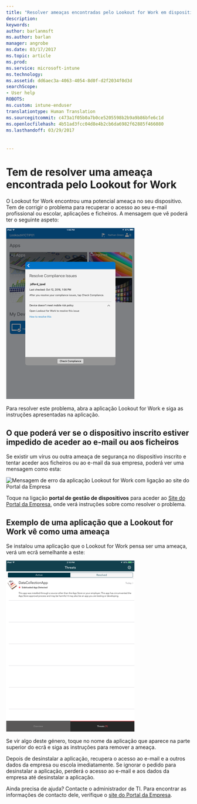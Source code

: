 ```yaml
---
title: "Resolver ameaças encontradas pelo Lookout for Work em dispositivos iOS | Documentos da Microsoft"
description: 
keywords: 
author: barlanmsft
ms.author: barlan
manager: angrobe
ms.date: 03/17/2017
ms.topic: article
ms.prod: 
ms.service: microsoft-intune
ms.technology: 
ms.assetid: dd6aec3a-4063-4054-8d0f-d2f2034f0d3d
searchScope:
- User help
ROBOTS: 
ms.custom: intune-enduser
translationtype: Human Translation
ms.sourcegitcommit: c473a1f05b0a7b0ce5205598b2b9a9b86bfe6c1d
ms.openlocfilehash: 4b51ad3fcc04d8e4b2cb6da6982f62885f466080
ms.lasthandoff: 03/29/2017


---
```


# <a name="you-need-to-resolve-a-threat-found-by-lookout-for-work"></a>Tem de resolver uma ameaça encontrada pelo Lookout for Work

O Lookout for Work encontrou uma potencial ameaça no seu dispositivo. Tem de corrigir o problema para recuperar o acesso ao seu e-mail profissional ou escolar, aplicações e ficheiros. A mensagem que vê poderá ter o seguinte aspeto:

![Mensagem de não conformidade do Lookout for Work](./media/ios-lfw-noncompliant-in-ssp.png)

Para resolver este problema, abra a aplicação Lookout for Work e siga as instruções apresentadas na aplicação.

## <a name="what-you-might-see-if-your-enrolled-device-is-blocked-from-accessing-email-or-files"></a>O que poderá ver se o dispositivo inscrito estiver impedido de aceder ao e-mail ou aos ficheiros

Se existir um vírus ou outra ameaça de segurança no dispositivo inscrito e tentar aceder aos ficheiros ou ao e-mail da sua empresa, poderá ver uma mensagem como esta:

![Mensagem de erro da aplicação Lookout for Work com ligação ao site do Portal da Empresa](./media/mtd-go-to-device-management-portal-android.png)

Toque na ligação **portal de gestão de dispositivos** para aceder ao [Site do Portal da Empresa](http://portal.manage.microsoft.com), onde verá instruções sobre como resolver o problema.

## <a name="example-of-an-app-that-lookout-for-work-sees-as-a-threat"></a>Exemplo de uma aplicação que a Lookout for Work vê como uma ameaça

Se instalou uma aplicação que o Lookout for Work pensa ser uma ameaça, verá um ecrã semelhante a este:

![exemplo de mensagem de alerta de vírus da aplicação Lookout for Work](./media/ios-lfw-threat-example.png)

Se vir algo deste género, toque no nome da aplicação que aparece na parte superior do ecrã e siga as instruções para remover a ameaça.

Depois de desinstalar a aplicação, recupera o acesso ao e-mail e a outros dados da empresa ou escola imediatamente. Se ignorar o pedido para desinstalar a aplicação, perderá o acesso ao e-mail e aos dados da empresa até desinstalar a aplicação.

Ainda precisa de ajuda? Contacte o administrador de TI. Para encontrar as informações de contacto dele, verifique o [site do Portal da Empresa](http://portal.manage.microsoft.com).

